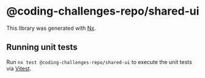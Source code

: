 # @coding-challenges-repo/shared-ui

This library was generated with [Nx](https://nx.dev).

## Running unit tests

Run `nx test @coding-challenges-repo/shared-ui` to execute the unit tests via [Vitest](https://vitest.dev/).
